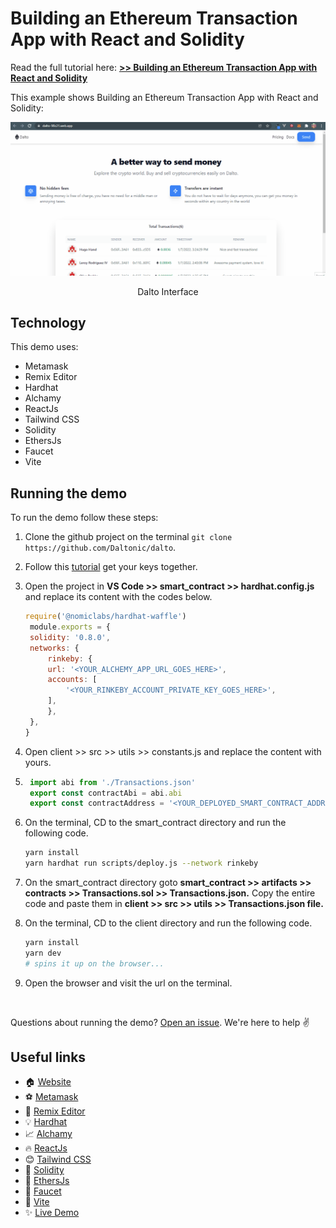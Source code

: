 # Building an Ethereum Transaction App with React and Solidity

Read the full tutorial here: [**>> Building an Ethereum Transaction App with React and Solidity**](https://daltonic.github.io)

This example shows Building an Ethereum Transaction App with React and Solidity:

![The Interface](./screenshots/0.gif)

<center><figcaption>Dalto Interface</figcaption></center>

## Technology

This demo uses:

- Metamask
- Remix Editor
- Hardhat
- Alchamy
- ReactJs
- Tailwind CSS
- Solidity
- EthersJs
- Faucet
- Vite

## Running the demo

To run the demo follow these steps:

1. Clone the github project on the terminal `git clone https://github.com/Daltonic/dalto`.
2. Follow this [tutorial](https://dev.to/daltonic/building-an-ethereum-transaction-app-with-react-and-solidity-part-two-2pg2) get your keys together.
2. Open the project in **VS Code >> smart_contract >> hardhat.config.js** and replace its content with the codes below.
   ```js
   require('@nomiclabs/hardhat-waffle')
    module.exports = {
    solidity: '0.8.0',
    networks: {
        rinkeby: {
        url: '<YOUR_ALCHEMY_APP_URL_GOES_HERE>',
        accounts: [
            '<YOUR_RINKEBY_ACCOUNT_PRIVATE_KEY_GOES_HERE>',
        ],
        },
    },
   }
   ```
3. Open client >> src >> utils >> constants.js and replace the content with yours.
4. ```js
    import abi from './Transactions.json'
    export const contractAbi = abi.abi
    export const contractAddress = '<YOUR_DEPLOYED_SMART_CONTRACT_ADDRESS_GOES_HERE>'
   ```
5. On the terminal, CD to the smart_contract directory and run the following code.
   ```sh
   yarn install
   yarn hardhat run scripts/deploy.js --network rinkeby
   ```
6. On the smart_contract directory goto **smart_contract >> artifacts >> contracts >> Transactions.sol >> Transactions.json.** Copy the entire code and paste them in **client >> src >> utils >> Transactions.json file.**

7. On the terminal, CD to the client directory and run the following code.
   ```sh
   yarn install
   yarn dev
   # spins it up on the browser...
   ```
8. Open the browser and visit the url on the terminal.

<br/>

Questions about running the demo? [Open an issue](https://github.com/Daltonic/dalto/issues). We're here to help ✌️

## Useful links

- 🏠 [Website](https://daltonic.github.io/)
- ⚽ [Metamask](https://metamask.io/)
- 🚀 [Remix Editor](https://remix.ethereum.org/)
- 💡 [Hardhat](https://dev.tohttp//)
- 📈 [Alchamy](https://www.alchemy.com/)
- 🔥 [ReactJs](https://reactjs.org/)
- 😊 [Tailwind CSS](https://www.alchemy.com/)
- 🐻 [Solidity](https://soliditylang.org/)
- 👀 [EthersJs](https://docs.ethers.io/v5/)
- 🎅 [Faucet](https://faucets.chain.link/rinkeby)
- 🤖 [Vite](https://vitejs.dev/)
- ✨ [Live Demo](https://dalto-98c21.web.app/)